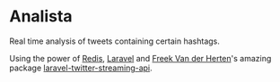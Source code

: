 # Analista

Real time analysis of tweets containing certain hashtags.

Using the power of  [Redis](https://redis.io/), [Laravel](www.laravel.com) and [Freek Van der Herten](https://github.com/freekmurze)'s amazing package [laravel-twitter-streaming-api](https://github.com/spatie/laravel-twitter-streaming-api).
